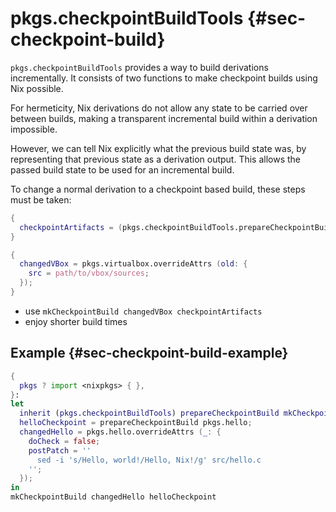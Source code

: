 # pkgs.checkpointBuildTools  {#sec-checkpoint-build}

`pkgs.checkpointBuildTools` provides a way to build derivations incrementally. It consists of two functions to make checkpoint builds using Nix possible.

For hermeticity, Nix derivations do not allow any state to be carried over between builds, making a transparent incremental build within a derivation impossible.

However, we can tell Nix explicitly what the previous build state was, by representing that previous state as a derivation output. This allows the passed build state to be used for an incremental build.

To change a normal derivation to a checkpoint based build, these steps must be taken:
  ```nix
  {
    checkpointArtifacts = (pkgs.checkpointBuildTools.prepareCheckpointBuild pkgs.virtualbox);
  }
  ```
  ```nix
  {
    changedVBox = pkgs.virtualbox.overrideAttrs (old: {
      src = path/to/vbox/sources;
    });
  }
  ```
  - use `mkCheckpointBuild changedVBox checkpointArtifacts`
  - enjoy shorter build times

## Example {#sec-checkpoint-build-example}
```nix
{
  pkgs ? import <nixpkgs> { },
}:
let
  inherit (pkgs.checkpointBuildTools) prepareCheckpointBuild mkCheckpointBuild;
  helloCheckpoint = prepareCheckpointBuild pkgs.hello;
  changedHello = pkgs.hello.overrideAttrs (_: {
    doCheck = false;
    postPatch = ''
      sed -i 's/Hello, world!/Hello, Nix!/g' src/hello.c
    '';
  });
in
mkCheckpointBuild changedHello helloCheckpoint
```
